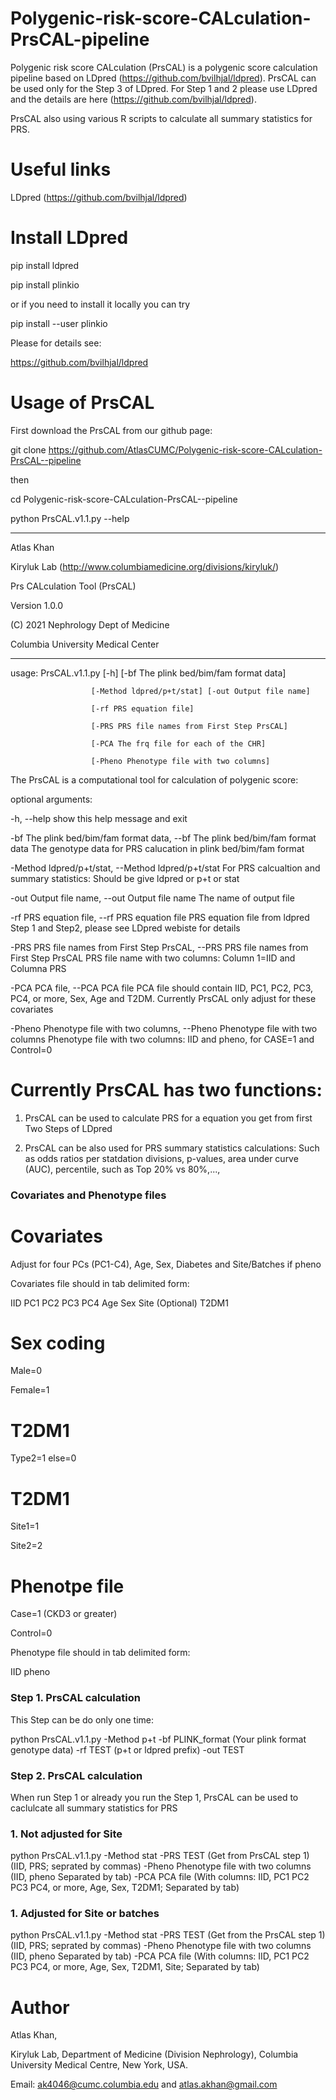 # Polygenic-risk-score-CALculation-PrsCAL-pipeline

Polygenic risk score CALculation (PrsCAL) is a polygenic score calculation pipeline based on LDpred (https://github.com/bvilhjal/ldpred). PrsCAL can be used only for the Step 3 of LDpred. For Step 1 and 2 please use LDpred and the details are here (https://github.com/bvilhjal/ldpred).

PrsCAL also using various R scripts to calculate all summary statistics for PRS.

# Useful links

LDpred (https://github.com/bvilhjal/ldpred)

# Install LDpred

pip install ldpred

pip install plinkio

or if you need to install it locally you can try

pip install --user plinkio

Please for details see:

https://github.com/bvilhjal/ldpred

# Usage of PrsCAL

First download the PrsCAL from our github page:

git clone https://github.com/AtlasCUMC/Polygenic-risk-score-CALculation-PrsCAL--pipeline

then 

cd Polygenic-risk-score-CALculation-PrsCAL--pipeline

python PrsCAL.v1.1.py --help 

********************************************************************* 

Atlas Khan

Kiryluk Lab (http://www.columbiamedicine.org/divisions/kiryluk/) 

Prs CALculation Tool (PrsCAL)

Version 1.0.0 

(C) 2021 Nephrology Dept of Medicine 

Columbia University Medical Center

*********************************************************************
usage: PrsCAL.v1.1.py [-h] [-bf The plink bed/bim/fam format data]

                      [-Method ldpred/p+t/stat] [-out Output file name]
                      
                      [-rf PRS equation file]
                      
                      [-PRS PRS file names from First Step PrsCAL]
                      
                      [-PCA The frq file for each of the CHR]
                      
                      [-Pheno Phenotype file with two columns]

The PrsCAL is a computational tool for calculation of polygenic score:

optional arguments:

  -h, --help            show this help message and exit
  
  -bf The plink bed/bim/fam format data, --bf The plink bed/bim/fam format data
                        The genotype data for PRS calucation in plink
                        bed/bim/fam format
                        
  -Method ldpred/p+t/stat, --Method ldpred/p+t/stat
                        For PRS calcualtion and summary statistics: Should be
                        give ldpred or p+t or stat
                        
  -out Output file name, --out Output file name
                        The name of output file
                        
  -rf PRS equation file, --rf PRS equation file
                        PRS equation file from ldpred Step 1 and Step2, please
                        see LDpred webiste for details
                        
  -PRS PRS file names from First Step PrsCAL, --PRS PRS file names from First Step PrsCAL
                        PRS file name with two columns: Column 1=IID and
                        Columna PRS
                        
-PCA PCA file, --PCA PCA file
                        PCA file should contain IID, PC1, PC2, PC3, PC4, or
                        more, Sex, Age and T2DM. Currently PrsCAL only adjust
                        for these covariates
                        
  -Pheno Phenotype file with two columns, --Pheno Phenotype file with two columns
                        Phenotype file with two columns: IID and pheno, for
                        CASE=1 and Control=0

                        

# Currently PrsCAL has two functions:

1. PrsCAL can be used to calculate PRS for a equation you get from first Two Steps of LDpred

2. PrsCAL can be also used for PRS summary statistics calculations: Such as odds ratios per statdation divisions, p-values, area under curve (AUC), percentile, such as Top 20% vs 80%,...,

### Covariates and Phenotype files

# Covariates
Adjust for four PCs (PC1-C4), Age, Sex, Diabetes and Site/Batches if pheno

Covariates file should in tab delimited form:

IID PC1 PC2 PC3 PC4 Age Sex Site (Optional) T2DM1

# Sex coding

Male=0

Female=1

# T2DM1
Type2=1
else=0

# T2DM1

Site1=1

Site2=2


# Phenotpe file
Case=1 (CKD3 or greater)

Control=0

Phenotype file should in tab delimited form:

IID pheno

### Step 1. PrsCAL calculation 

This Step can be do only one time:

python PrsCAL.v1.1.py  -Method p+t -bf PLINK_format (Your plink format genotype data) -rf TEST (p+t or ldpred prefix) -out TEST

### Step 2. PrsCAL calculation

When run Step 1 or already you run the Step 1, PrsCAL can be used to caclulcate all summary statistics for PRS

### 1. Not adjusted for Site

python PrsCAL.v1.1.py  -Method stat -PRS TEST (Get from PrsCAL step 1) (IID, PRS; seprated by commas) -Pheno Phenotype file with two columns (IID, pheno Separated by tab) -PCA PCA file (With columns: IID, PC1 PC2 PC3 PC4, or more, Age, Sex, T2DM1; Separated by tab)

### 1. Adjusted for Site or batches

python PrsCAL.v1.1.py -Method stat -PRS TEST (Get from the PrsCAL step 1) (IID, PRS; seprated by commas) -Pheno Phenotype file with two columns (IID, pheno Separated by tab) -PCA PCA file (With columns: IID, PC1 PC2 PC3 PC4, or more, Age, Sex, T2DM1, Site; Separated by tab)



# Author

Atlas Khan, 

Kiryluk Lab, Department of Medicine (Division Nephrology), Columbia University Medical Centre, New York, USA.

Email: ak4046@cumc.columbia.edu and atlas.akhan@gmail.com










